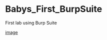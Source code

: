 # Babys_First_BurpSuite
First lab using Burp Suite


[image](https://user-images.githubusercontent.com/31230311/72771298-804c3080-3bce-11ea-835d-e5ec421a9bba.png)
